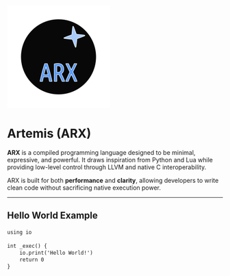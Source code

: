 <p>
  <img width="240pt" src="../arx-path.svg">
</p>

# Artemis (ARX)

**ARX** is a compiled programming language designed to be minimal, expressive, and powerful. It draws inspiration from Python and Lua while providing low-level control through LLVM and native C interoperability.

ARX is built for both **performance** and **clarity**, allowing developers to write clean code without sacrificing native execution power.

---

## Hello World Example

```arx
using io

int _exec() {
    io.print('Hello World!')
    return 0
}
```
